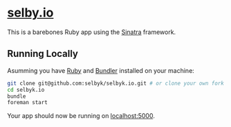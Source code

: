 # [selby.io](http://selby.io)

This is a barebones Ruby app using the [Sinatra](http://www.sinatrarb.com) framework.

## Running Locally

Asumming you have [Ruby](https://www.ruby-lang.org) and [Bundler](http://bundler.io) installed on your machine:

```sh
git clone git@github.com:selbyk/selbyk.io.git # or clone your own fork
cd selbyk.io
bundle
foreman start
```

Your app should now be running on [localhost:5000](http://localhost:5000/).
